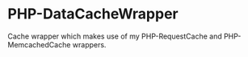 PHP-DataCacheWrapper
====================

Cache wrapper which makes use of my PHP-RequestCache and PHP-MemcachedCache wrappers.